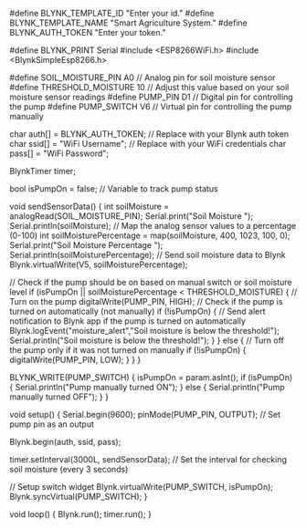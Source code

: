 #define BLYNK_TEMPLATE_ID "Enter your id."
#define BLYNK_TEMPLATE_NAME "Smart Agriculture System."
#define BLYNK_AUTH_TOKEN "Enter your token."

#define BLYNK_PRINT Serial
#include <ESP8266WiFi.h>
#include <BlynkSimpleEsp8266.h> 

#define SOIL_MOISTURE_PIN A0   // Analog pin for soil moisture sensor
#define THRESHOLD_MOISTURE 10 // Adjust this value based on your soil moisture sensor readings
#define PUMP_PIN D1  // Digital pin for controlling the pump
#define PUMP_SWITCH V6  // Virtual pin for controlling the pump manually

char auth[] = BLYNK_AUTH_TOKEN;  // Replace with your Blynk auth token
char ssid[] = "WiFi Username";   // Replace with your WiFi credentials
char pass[] = "WiFi Password";

BlynkTimer timer;

bool isPumpOn = false;  // Variable to track pump status

void sendSensorData()
{
  int soilMoisture = analogRead(SOIL_MOISTURE_PIN);
  Serial.print("Soil Moisture ");
  Serial.println(soilMoisture);
  // Map the analog sensor values to a percentage (0-100)
  int soilMoisturePercentage = map(soilMoisture, 400, 1023, 100, 0);
  Serial.print("Soil Moisture Percentage ");
  Serial.println(soilMoisturePercentage);
  // Send soil moisture data to Blynk
  Blynk.virtualWrite(V5, soilMoisturePercentage);

  // Check if the pump should be on based on manual switch or soil moisture level
  if (isPumpOn || soilMoisturePercentage < THRESHOLD_MOISTURE)
  {
    // Turn on the pump
    digitalWrite(PUMP_PIN, HIGH);
    // Check if the pump is turned on automatically (not manually)
    if (!isPumpOn) {
      // Send alert notification to Blynk app if the pump is turned on automatically
      Blynk.logEvent("moisture_alert","Soil moisture is below the threshold!");
      Serial.println("Soil moisture is below the threshold!");
    }
  }
  else
  {
    // Turn off the pump only if it was not turned on manually
    if (!isPumpOn) {
      digitalWrite(PUMP_PIN, LOW);
    }
  }
}

BLYNK_WRITE(PUMP_SWITCH)
{
  isPumpOn = param.asInt();
  if (isPumpOn) {
    Serial.println("Pump manually turned ON");
  } else {
    Serial.println("Pump manually turned OFF");
  }
}

void setup()
{
  Serial.begin(9600);
  pinMode(PUMP_PIN, OUTPUT); // Set pump pin as an output

  Blynk.begin(auth, ssid, pass);

  timer.setInterval(3000L, sendSensorData); // Set the interval for checking soil moisture (every 3 seconds)

  // Setup switch widget
  Blynk.virtualWrite(PUMP_SWITCH, isPumpOn);
  Blynk.syncVirtual(PUMP_SWITCH);
}

void loop()
{
  Blynk.run();
  timer.run();
}
